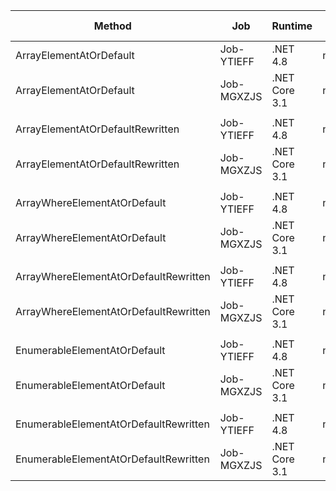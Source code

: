 |                                Method |        Job |       Runtime |    Toolchain |        Mean |     Error |    StdDev | Ratio | RatioSD |  Gen 0 | Gen 1 | Gen 2 | Allocated |
|-------------------------------------- |----------- |-------------- |------------- |------------:|----------:|----------:|------:|--------:|-------:|------:|------:|----------:|
|               ArrayElementAtOrDefault | Job-YTIEFF |      .NET 4.8 |        net48 |  27.5563 ns | 0.2153 ns | 0.2014 ns |  1.00 |    0.00 |      - |     - |     - |         - |
|               ArrayElementAtOrDefault | Job-MGXZJS | .NET Core 3.1 | netcoreapp31 |  28.3963 ns | 0.1330 ns | 0.1179 ns |  1.03 |    0.01 |      - |     - |     - |         - |
|                                       |            |               |              |             |           |           |       |         |        |       |       |           |
|      ArrayElementAtOrDefaultRewritten | Job-YTIEFF |      .NET 4.8 |        net48 |   0.2641 ns | 0.0090 ns | 0.0084 ns |  1.00 |    0.00 |      - |     - |     - |         - |
|      ArrayElementAtOrDefaultRewritten | Job-MGXZJS | .NET Core 3.1 | netcoreapp31 |   0.3029 ns | 0.0062 ns | 0.0058 ns |  1.15 |    0.04 |      - |     - |     - |         - |
|                                       |            |               |              |             |           |           |       |         |        |       |       |           |
|          ArrayWhereElementAtOrDefault | Job-YTIEFF |      .NET 4.8 |        net48 | 370.3850 ns | 2.2816 ns | 2.1342 ns |  1.00 |    0.00 | 0.0114 |     - |     - |      48 B |
|          ArrayWhereElementAtOrDefault | Job-MGXZJS | .NET Core 3.1 | netcoreapp31 | 362.9069 ns | 1.3016 ns | 1.2175 ns |  0.98 |    0.01 | 0.0114 |     - |     - |      48 B |
|                                       |            |               |              |             |           |           |       |         |        |       |       |           |
| ArrayWhereElementAtOrDefaultRewritten | Job-YTIEFF |      .NET 4.8 |        net48 |  59.2104 ns | 0.2201 ns | 0.2059 ns |  1.00 |    0.00 |      - |     - |     - |         - |
| ArrayWhereElementAtOrDefaultRewritten | Job-MGXZJS | .NET Core 3.1 | netcoreapp31 |  56.7339 ns | 0.2363 ns | 0.2210 ns |  0.96 |    0.00 |      - |     - |     - |         - |
|                                       |            |               |              |             |           |           |       |         |        |       |       |           |
|          EnumerableElementAtOrDefault | Job-YTIEFF |      .NET 4.8 |        net48 | 206.1661 ns | 0.8668 ns | 0.8108 ns |  1.00 |    0.00 | 0.0076 |     - |     - |      32 B |
|          EnumerableElementAtOrDefault | Job-MGXZJS | .NET Core 3.1 | netcoreapp31 | 211.1799 ns | 0.6443 ns | 0.5712 ns |  1.02 |    0.00 | 0.0076 |     - |     - |      32 B |
|                                       |            |               |              |             |           |           |       |         |        |       |       |           |
| EnumerableElementAtOrDefaultRewritten | Job-YTIEFF |      .NET 4.8 |        net48 | 169.4855 ns | 0.8302 ns | 0.7766 ns |  1.00 |    0.00 | 0.0076 |     - |     - |      32 B |
| EnumerableElementAtOrDefaultRewritten | Job-MGXZJS | .NET Core 3.1 | netcoreapp31 | 181.0345 ns | 1.3187 ns | 1.2335 ns |  1.07 |    0.01 | 0.0076 |     - |     - |      32 B |